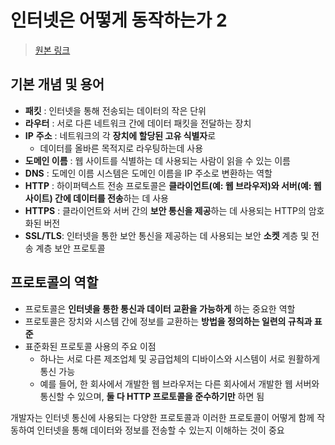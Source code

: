 # 인터넷은 어떻게 동작하는가 2
> [원본 링크](https://cs.fyi/guide/how-does-internet-work)
## 기본 개념 및 용어

- **패킷** : 인터넷을 통해 전송되는 데이터의 작은 단위
- **라우터** : 서로 다른 네트워크 간에 데이터 패킷을 전달하는 장치
- **IP** **주소** : 네트워크의 각 **장치에 할당된 고유 식별자**로
    - 데이터를 올바른 목적지로 라우팅하는데  사용
- **도메인 이름** : 웹 사이트를 식별하는 데 사용되는 사람이 읽을 수 있는 이름
- **DNS** : 도메인 이름 시스템은 도메인 이름을 IP 주소로 변환하는 역할
- **HTTP** : 하이퍼텍스트 전송 프로토콜은 **클라이언트(예: 웹 브라우저)와 서버(예: 웹사이트) 간에 데이터를 전송**하는 데 사용
- **HTTPS** : 클라이언트와 서버 간의 **보안 통신을 제공**하는 데 사용되는 HTTP의 암호화된 버전
- **SSL/TLS**: 인터넷을 통한 보안 통신을 제공하는 데 사용되는 보안 **소켓** 계층 및 전송 계층 보안 프로토콜

## 프로토콜의 역할

- 프로토콜은 **인터넷을 통한 통신과 데이터 교환을 가능하게** 하는 중요한 역할
- 프로토콜은 장치와 시스템 간에 정보를 교환하는 **방법을 정의하는 일련의 규칙과 표준**
- 표준화된 프로토콜 사용의 주요 이점
    - 하나는 서로 다른 제조업체 및 공급업체의 디바이스와 시스템이 서로 원활하게 통신 가능
    - 예를 들어, 한 회사에서 개발한 웹 브라우저는 다른 회사에서 개발한 웹 서버와 통신할 수 있으며, **둘 다 HTTP 프로토콜을 준수하기만** 하면 됨

개발자는 인터넷 통신에 사용되는 다양한 프로토콜과 이러한 프로토콜이 어떻게 함께 작동하여 인터넷을 통해 데이터와 정보를 전송할 수 있는지 이해하는 것이 중요